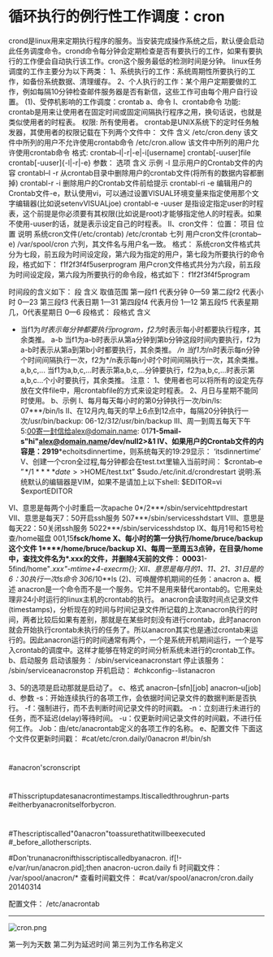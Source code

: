 # 循环执行的例行性工作调度：cron

crond是linux用来定期执行程序的服务。当安装完成操作系统之后，默认便会启动此任务调度命令。crond命令每分钟会定期检查是否有要执行的工作，如果有要执行的工作便会自动执行该工作。cron这个服务最低的检测时间是分钟。
linux任务调度的工作主要分为以下两类：
1、系统执行的工作：系统周期性所要执行的工作，如备份系统数据、清理缓存。
2、个人执行的工作：某个用户定期要做的工作，例如每隔10分钟检查邮件服务器是否有新信，这些工作可由每个用户自行设置。
(1)、受停机影响的工作调度：crontab
a、命令
Ⅰ、crontab命令
功能:
crontab是用来让使用者在固定时间或固定间隔执行程序之用，换句话说，也就是类似使用者的时程表。
权限:
所有使用者。
crontab是UNIX系统下的定时任务触发器，其使用者的权限记载在下列两个文件中：
文件	含义
/etc/cron.deny	该文件中所列的用户不允许使用crontab命令
/etc/cron.allow	该文件中所列的用户允许使用crontab命令
格式:
crontab–l|-r|-e|-i[username]
crontab[-uuser]file
crontab[-uuser]{-l|-r|-e}
参数：
选项	含义	示例
-l	显示用户的Crontab文件的内容	crontabl–l
-r	从crontab目录中删除用户的crontab文件(将所有的数据内容都删掉)	crontabl-r
-i	删除用户的Crontab文件前给提示	crontabl-ri
-e	编辑用户的Crontab文件-e，默认使用vi，可以通过设置VISUAL环境变量来指定使用那个文字编辑器(比如说setenvVISUALjoe)	crontabl-e
-uuser	是指设定指定user的时程表，这个前提是你必须要有其权限(比如说是root)才能够指定他人的时程表。如果不使用-uuser的话，就是表示设定自己的时程表。
Ⅱ、cron文件：
位置：
项目	位置	说明
系统cron文件(/etc/crontab)	/etc/crontab	七列
用户cron文件(crontab–e)	/var/spool/cron	六列，其文件名与用户名一致。
格式：
系统cron文件格式共分为七段，前五段为时间设定段，第六段为指定的用户，第七段为所要执行的命令段，格式如下：
f1f2f3f4f5userprogram
用户cron文件格式共分为六段，前五段为时间设定段，第六段为所要执行的命令段，格式如下：
f1f2f3f4f5program

时间段的含义如下：
段	含义	取值范围
第一段f1	代表分钟	0—59
第二段f2	代表小时	0—23
第三段f3	代表日期	1—31
第四段f4	代表月份	1—12
第五段f5	代表星期几，0代表星期日	0—6
段格式：
段格式	含义
*	当f1为*时表示每分钟都要执行program，f2为*时表示每小时都要执行程序，其余类推。
a-b	当f1为a-b时表示从第a分钟到第b分钟这段时间内要执行，f2为a-b时表示从第a到第b小时都要执行，其余类推。
*/n	当f1为*/n时表示每n分钟个时间间隔执行一次，f2为*/n表示每n小时个时间间隔执行一次，其余类推。
a,b,c,...	当f1为a,b,c,...时表示第a,b,c,...分钟要执行，f2为a,b,c,...时表示第a,b,c...个小时要执行，其余类推。
注意：
1、使用者也可以将所有的设定先存放在文件file中，用crontabfile的方式来设定时程表。
2、月日与星期不能同时使用。
b、示例
Ⅰ、每月每天每小时的第0分钟执行一次/bin/ls:
07***/bin/ls
Ⅱ、在12月内,每天的早上6点到12点中，每隔20分钟执行一次/usr/bin/backup:
06-12/3*12*/usr/bin/backup
Ⅲ、周一到周五每天下午5:00寄一封信给alex@domain.name:
017**1-5mail-s"hi"alex@domain.name/dev/null2>&1
Ⅳ、如果用户的Crontab文件的内容是：2919***echoitsdinnertime，则系统每天的19:29显示：
‘itsdinnertime’
Ⅴ、创建一个cron全过程,每分钟都会在test.txt里输入当前时间：
$crontab–e
$”*/1****date>>$HOME/test.txt”
$sudo./etc/init.d/crondrestart
说明:系统默认的编辑器是VIM，如果不是请加上以下shell:
$EDITOR=vi
$exportEDITOR

Ⅵ、意思是每两个小时重启一次apache
0*/2***/sbin/servicehttpdrestart
Ⅶ、意思是每天7：50开启ssh服务
507***/sbin/servicesshdstart
Ⅷ、意思是每天22：50关闭ssh服务
5022***/sbin/servicesshdstop
Ⅸ、每月1号和15号检查/home磁盘
001,15**fsck/home
Ⅹ、每小时的第一分执行/home/bruce/backup这个文件
1****/home/bruce/backup
Ⅺ、每周一至周五3点钟，在目录/home中，查找文件名为*.xxx的文件，并删除4天前的文件：
0003**1-5find/home"*.xxx"-mtime+4-execrm{}\;
Ⅻ、意思是每月的1、11、21、31日是的6：30执行一次ls命令
306*/10**ls
(2)、可唤醒停机期间的任务：anacron
a、概述
	anacron是一个命令而不是一个服务。它并不是用来替代arontab的。它用来处理非24小时运行的linux主机的crontab的执行。
	anacron会读取时间点记录文件(timestamps)，分析现在的时间与时间记录文件所记载的上次anacron执行的时间，两者比较后如果有差别，那就是在某些时刻没有进行crontab，此时anacron就会开始执行crontab未执行的任务了。所以anacron其实也是通过crontab来运行的。因此anacron运行的时间通常有两个，一个是系统开机期间运行，一个是写入crontab的调度中。这样才能够在特定的时间分析系统未进行的crontab工作。
b、启动服务
启动该服务：
/sbin/serviceanacronstart
停止该服务：
/sbin/serviceanacronstop
开机启动：
#chkconfig--listanacron

3、5的选项是启动那就是启动了。
c、格式
anacron–[sfn][job]
anacron–u[job]
d、参数
-s：开始连续执行的各项工作，会依据时间记录文件的数据判断是否执行。
-f：强制进行，而不去判断时间记录文件的时间戳。
-n：立刻进行未进行的任务，而不延迟(delay)等待时间。
-u：仅更新时间记录文件的时间戳，不进行任何工作。
Job：由/etc/anacrontab定义的各项工作的名称。
e、配置文件
下面这个文件仅更新时间戳：
#cat/etc/cron.daily/0anacron
#!/bin/sh
#
#anacron'scronscript
#
#Thisscriptupdatesanacrontimestamps.Itiscalledthroughrun-parts
#eitherbyanacronitselforbycron.
#
#Thescriptiscalled"0anacron"toassurethatitwillbeexecuted
#_before_allotherscripts.

#Don'trunanacronifthisscriptiscalledbyanacron.
if[!-e/var/run/anacron.pid];then
anacron-ucron.daily
fi
时间戳文件：
/var/spool/anacron/*
查看时间戳文件：
#cat/var/spool/anacron/cron.daily
20140314

配置文件：
/etc/anacrontab


___

![cron.png](http://books.qianrushi.org/linux/2/images/cron.png)



第一列为天数
第二列为延迟时间
第三列为工作名称定义
